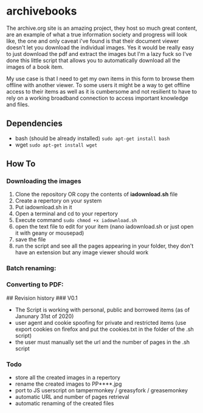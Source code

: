 # archivebooks

The archive.org site is an amazing project, they host so much great content, are an example of what a true information society and progress will look like, the one and only caveat i've found is that their document viewer doesn't let you download the individual images. Yes it would be really easy to just download the pdf and extract the images but I'm a lazy fuck so I've done this little script that allows you to automatically download all the images of a book item.

My use case is that I need to get my own items in this form to browse them offline with another viewer. To some users it might be a way to get offline access to their items as well as it is cumbersome and not resilient to have to rely on a working broadband connection to access important knowledge and files.

## Dependencies
  - bash (should be already installed)
     ``` sudo apt-get install bash ```
  - wget 
      ``` sudo apt-get install wget ```
  
## How To

### Downloading the images

1. Clone the repository OR copy the contents of **iadownload.sh** file
2. Create a repertory on your system
3. Put iadownload.sh in it
4. Open a terminal and cd to your repertory
5. Execute command 
    ``` sudo chmod +x iadownload.sh ```
6. open the text file to edit for your item (nano iadownload.sh or just open it with geany or mousepad)
7. save the file
8. run the script and see all the pages appearing in your folder, they don't have an extension but any image viewer should work

### Batch renaming:

### Converting to PDF:


## Revision history
### V0.1
 - The Script is working with personal, public and borrowed items (as of Janunary 31st of 2020)
 - user agent and cookie spoofing for private and restricted items (use export cookies on firefox and put the cookies.txt in the folder of the .sh script)
 - the user must manually set the url and the number of pages in the .sh script
 
### Todo
  - store all the created images in a repertory
  - rename the created images to PP****.jpg
  - port to JS userscript on tampermonkey / greasyfork / greasemonkey
  - automatic URL and number of pages retrieval
  - automatic renaming of the created files
